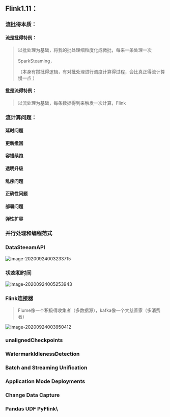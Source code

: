 ## Flink1.11：

### 流批得本质：

#### 流是批得特例：

> 以批处理为基础，将我的批处理细粒度化成微批，每来一条处理一次
>
> SparkSteaming，
>
> （本身有攒批得逻辑，有对批处理进行调度计算得过程，会比真正得流计算慢一点 ）



#### 批是流得特例：

> 以流处理为基础，每条数据得到来触发一次计算，Flink

### 流计算问题：

#### 延时问题

#### 更新撤回

#### 容错续跑

#### 透明升级

#### 乱序问题

#### 正确性问题

#### 部署问题

#### 弹性扩容

### 并行处理和编程范式

### DataSteeamAPI

![image-20200924003233715](C:%5CUsers%5Clenovo%5CAppData%5CRoaming%5CTypora%5Ctypora-user-images%5Cimage-20200924003233715.png)

### 状态和时间

![image-20200924005253943](C:%5CUsers%5Clenovo%5CAppData%5CRoaming%5CTypora%5Ctypora-user-images%5Cimage-20200924005253943.png)

### Flink连接器

> Flume像一个积极得收集者（多数据源），kafka像一个大慈善家（多消费者）

![image-20200924003950412](C:%5CUsers%5Clenovo%5CAppData%5CRoaming%5CTypora%5Ctypora-user-images%5Cimage-20200924003950412.png)

### unalignedCheckpoints

### WatermarkIdlenessDetection

### Batch and Streaming Unification

### Application Mode Deployments

### Change Data Capture

### Pandas UDF PyFlink\                                                                                                                                                                                                                                                                                                        